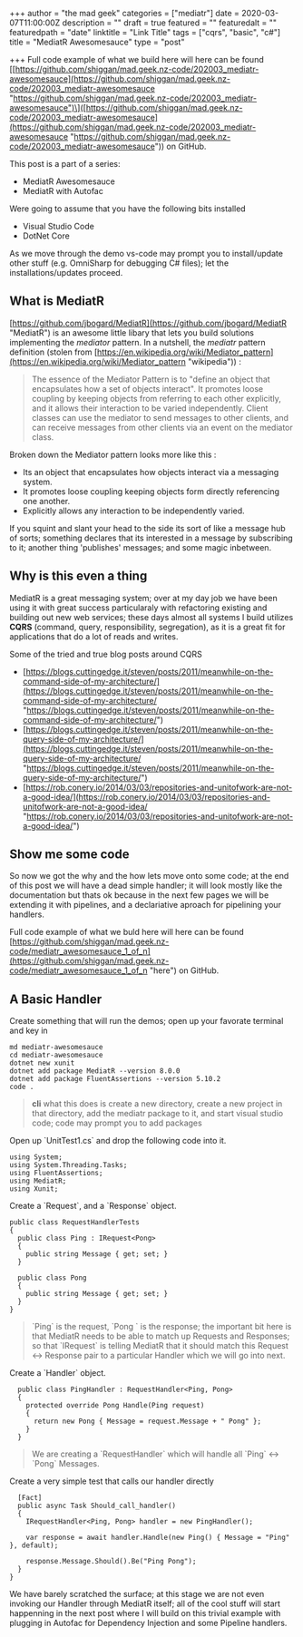 +++
author = "the mad geek"
categories = ["mediatr"]
date = 2020-03-07T11:00:00Z
description = ""
draft = true
featured = ""
featuredalt = ""
featuredpath = "date"
linktitle = "Link Title"
tags = ["cqrs", "basic", "c#"]
title = "MediatR Awesomesauce"
type = "post"

+++
Full code example of what we build here will here can be found \[[https://github.com/shiggan/mad.geek.nz-code/202003_mediatr-awesomesauce](https://github.com/shiggan/mad.geek.nz-code/202003_mediatr-awesomesauce "https://github.com/shiggan/mad.geek.nz-code/202003_mediatr-awesomesauce")\]([https://github.com/shiggan/mad.geek.nz-code/202003_mediatr-awesomesauce](https://github.com/shiggan/mad.geek.nz-code/202003_mediatr-awesomesauce "https://github.com/shiggan/mad.geek.nz-code/202003_mediatr-awesomesauce")) on GitHub.

This post is a part of a series:

* MediatR Awesomesauce
* MediatR with Autofac

Were going to assume that you have the following bits installed

* Visual Studio Code
* DotNet Core

As we move through the demo vs-code may prompt you to install/update other stuff (e.g. OmniSharp for debugging C# files); let the installations/updates proceed.

## **What is MediatR**

[https://github.com/jbogard/MediatR](https://github.com/jbogard/MediatR "MediatR") is an awesome little libary that lets you build solutions implementing the _mediator_ pattern. In a nutshell, the _mediatr_ pattern definition (stolen from [https://en.wikipedia.org/wiki/Mediator_pattern](https://en.wikipedia.org/wiki/Mediator_pattern "wikipedia")) :

> The essence of the Mediator Pattern is to "define an object that encapsulates how a set of objects interact". It promotes loose coupling by keeping objects from referring to each other explicitly, and it allows their interaction to be varied independently. Client classes can use the mediator to send messages to other clients, and can receive messages from other clients via an event on the mediator class.

Broken down the Mediator pattern looks more like this :

* Its an object that encapsulates how objects interact via a messaging system.
* It promotes loose coupling keeping objects form directly referencing one another.
* Explicitly allows any interaction to be independently varied.

If you squint and slant your head to the side its sort of like a message hub of sorts; something declares that its interested in a message by subscribing to it; another thing 'publishes' messages; and some magic inbetween.

## **Why is this even a thing**

MediatR is a great messaging system; over at my day job we have been using it with great success particularaly with refactoring existing and building out new web services; these days almost all systems I build utilizes **CQRS** (command, query, responsibility, segregation), as it is a great fit for applications that do a lot of reads and writes.

Some of the tried and true blog posts around CQRS

* [https://blogs.cuttingedge.it/steven/posts/2011/meanwhile-on-the-command-side-of-my-architecture/](https://blogs.cuttingedge.it/steven/posts/2011/meanwhile-on-the-command-side-of-my-architecture/ "https://blogs.cuttingedge.it/steven/posts/2011/meanwhile-on-the-command-side-of-my-architecture/")
* [https://blogs.cuttingedge.it/steven/posts/2011/meanwhile-on-the-query-side-of-my-architecture/](https://blogs.cuttingedge.it/steven/posts/2011/meanwhile-on-the-query-side-of-my-architecture/ "https://blogs.cuttingedge.it/steven/posts/2011/meanwhile-on-the-query-side-of-my-architecture/")
* [https://rob.conery.io/2014/03/03/repositories-and-unitofwork-are-not-a-good-idea/](https://rob.conery.io/2014/03/03/repositories-and-unitofwork-are-not-a-good-idea/ "https://rob.conery.io/2014/03/03/repositories-and-unitofwork-are-not-a-good-idea/")

## Show me some code

So now we got the why and the how lets move onto some code; at the end of this post we will have a dead simple handler; it will look mostly like the documentation but thats ok because in the next few pages we will be extending it with pipelines, and a declariative aproach for pipelining your handlers.

Full code example of what we buld here will here can be found [https://github.com/shiggan/mad.geek.nz-code/mediatr_awesomesauce_1_of_n](https://github.com/shiggan/mad.geek.nz-code/mediatr_awesomesauce_1_of_n "here") on GitHub.

## **A Basic Handler**

Create something that will run the demos; open up your favorate terminal and key in

    md mediatr-awesomesauce
    cd mediatr-awesomesauce
    dotnet new xunit
    dotnet add package MediatR --version 8.0.0
    dotnet add package FluentAssertions --version 5.10.2
    code .

> **cli** what this does is create a new directory, create a new project in that directory, add the mediatr package to it, and start visual studio code; code may prompt you to add packages

Open up \`UnitTest1.cs\` and drop the following code into it.

    using System;
    using System.Threading.Tasks;
    using FluentAssertions;
    using MediatR;
    using Xunit;

Create a \`Request\`, and a \`Response\` object.

    public class RequestHandlerTests
    {
      public class Ping : IRequest<Pong>
      {
        public string Message { get; set; }
      }
    
      public class Pong
      {
        public string Message { get; set; }
      }
    }

> \`Ping\` is the request, \`Pong \` is the response; the important bit here is that MediatR needs to be able to match up Requests and Responses; so that \`IRequest<Pong>\` is telling MediatR that it should match this Request <-> Response pair to a particular Handler which we will go into next.

Create a \`Handler\` object.

      public class PingHandler : RequestHandler<Ping, Pong>
      {
        protected override Pong Handle(Ping request)
        {
          return new Pong { Message = request.Message + " Pong" };
        }
      }

> We are creating a \`RequestHandler\` which will handle all \`Ping\` <-> \`Pong\` Messages.

Create a very simple test that calls our handler directly

      [Fact]
      public async Task Should_call_handler()
      {
        IRequestHandler<Ping, Pong> handler = new PingHandler();
    
        var response = await handler.Handle(new Ping() { Message = "Ping" }, default);
    
        response.Message.Should().Be("Ping Pong");
      }
    }

We have barely scratched the surface; at this stage we are not even invoking our Handler through MediatR itself; all of the cool stuff will start happenning in the next post where I will build on this trivial example with plugging in Autofac for Dependency Injection and some Pipeline handlers.